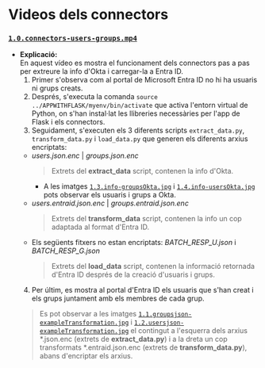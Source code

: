 # Videos dels connectors

### [`1.0.connectors-users-groups.mp4`](https://github.com/pablofc18/myApp/blob/master/videos/4.Connectors/1.0.connectors-users-groups.mp4)

- **Explicació:**  
  En aquest vídeo es mostra el funcionament dels connectors pas a pas per extreure la info d'Okta i carregar-la a Entra ID.
  1. Primer s'observa com al portal de Microsoft Entra ID no hi ha usuaris ni grups creats.
  2. Després, s'executa la comanda `source ../APPWITHFLASK/myenv/bin/activate` que activa l'entorn virtual de Python, on s'han instal·lat les llibreries necessàries per l'app de Flask i els connectors.
  3. Seguidament, s'executen els 3 diferents scripts `extract_data.py`, `transform_data.py` i `load_data.py` que generen els diferents arxius encriptats:
    - *users.json.enc* | *groups.json.enc* 
      > Extrets del **extract_data** script, contenen la info d'Okta.
        - A les imatges [`1.3.info-groupsOkta.jpg`](https://github.com/pablofc18/myApp/blob/master/videos/4.Connectors/1.3.info-groupsOkta.jpg) i [`1.4.info-usersOkta.jpg`](https://github.com/pablofc18/myApp/blob/master/videos/4.Connectors/1.4.info-usersOkta.jpg) pots observar els usuaris i grups a Okta.
    - *users.entraid.json.enc* | *groups.entraid.json.enc*
      > Extrets del **transform_data** script, contenen la info un cop adaptada al format d'Entra ID.
    - Els següents fitxers no estan encriptats: *BATCH_RESP_U.json* i *BATCH_RESP_G.json*
      > Extrets del **load_data** script, contenen la informació retornada d'Entra ID després de la creació d'usuaris i grups.
  4. Per últim, es mostra al portal d'Entra ID els usuaris que s'han creat i els grups juntament amb els membres de cada grup.
  > Es pot observar a les imatges [`1.1.groupsjson-exampleTransformation.jpg`](https://github.com/pablofc18/myApp/blob/master/videos/4.Connectors/1.1.groupsjson-exampleTransformation.jpg) i [`1.2.usersjson-exampleTransformation.jpg`](https://github.com/pablofc18/myApp/blob/master/videos/4.Connectors/1.2.usersjson-exampleTransformation.jpg) el contingut a l'esquerra dels arxius *.json.enc (extrets de **extract_data.py**) i a la dreta un cop transformats *.entraid.json.enc (extrets de **transform_data.py**), abans d'encriptar els arxius.
